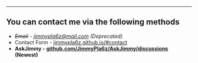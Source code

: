 
---

## You can contact me via the following methods
- *~~Email~~ - jimmypla6z@mail.com (Deprecated)*
- Contact Form - [jimmypla6z.github.io/#contact](https://jimmypla6z.github.io)
- **AskJimmy - [github.com/JimmyPla6z/AskJimmy/discussions](https://github.com/JimmyPla6z/AskJimmy/discussions) (Newest)**
